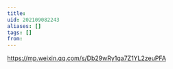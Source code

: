 ```yaml
---
title: 
uid: 202109082243
aliases: []
tags: []
from: 
---
```

https://mp.weixin.qq.com/s/Db29wRy1qa7Z1YL2zeuPFA
